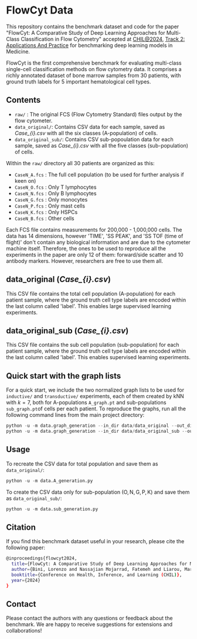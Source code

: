 # FlowCyt Data

This repository contains the benchmark dataset and code for the paper "FlowCyt: A Comparative Study of Deep Learning Approaches for Multi-Class Classification in Flow Cytometry" accepted at [CHIL@2024](https://chilconference.org/), [Track 2: Applications And Practice](https://chilconference.org/call-for-papers.html#tab-track-2) for benchmarking deep learning models in Medicine.

FlowCyt is the first comprehensive benchmark for evaluating multi-class single-cell classification methods on flow cytometry data. It comprises a richly annotated dataset of bone marrow samples from 30 patients, with ground truth labels for 5 important hematological cell types.

## Contents

- `raw/` : The original FCS (Flow Cytometry Standard) files output by the flow cytometer.
- `data_original/`: Contains CSV data for each sample, saved as *Case_{i}.csv* with all the six classes (A-population) of cells.
- `data_original_sub/`: Contains CSV sub-popoulation data for each sample, saved as *Case_{i}.csv* with all the five classes (sub-population) of cells.

Within the `raw/` directory all 30 patients are organized as this:
- `CaseN_A.fcs` : The full cell population (to be used for further analysis if keen on)
- `CaseN_O.fcs` : Only T lymphocytes 
- `CaseN_N.fcs` : Only B lymphocytes
- `CaseN_G.fcs` : Only monocytes
- `CaseN_P.fcs` : Only mast cells 
- `CaseN_K.fcs` : Only HSPCs
- `CaseN_B.fcs` : Other cells

Each FCS file contains measurements for 200,000 - 1,000,000 cells. The data has 14 dimensions, however 'TIME', 'SS PEAK', and 'SS TOF (time of flight)' don't contain any biological information and are due to the cytometer machine itself. Therefore, the ones to be used to reproduce all the experiments in the paper are only 12 of them: forward/side scatter and 10 antibody markers. However, researchers are free to use them all.

## data_original (*Case_{i}.csv*)

This CSV file contains the total cell population (A-population) for each patient sample, where the ground truth cell type labels are encoded within the last column called 'label'. This enables large supervised learning experiments.

## data_original_sub (*Case_{i}.csv*)

This CSV file contains the sub cell population (sub-population) for each patient sample, where the ground truth cell type labels are encoded within the last column called 'label'. This enables supervised learning experiments.

## Quick start with the graph lists
For a quick start, we include the two normalized graph lists to be used for `inductive/` and `transductive/` experiments, each of them created by kNN with $k=7$, both for A-populations `A_graph.pt` and sub-populations `sub_graph.pt`of cells per each patient.
To reproduce the graphs, run all the following command lines from the main project directory:
```python
python -u -m data.graph_generation --in_dir data/data_original --out_dir data/A_graph.pt
python -u -m data.graph_generation --in_dir data/data_original_sub --out_dir data/sub_graph.pt
````

## Usage 
To recreate the CSV data for total population and save them as  `data_original/`:
```python
python -u -m data.A_generation.py
````

To create the CSV data only for sub-population (${\text{O},\text{N},\text{G},\text{P},\text{K}}$) and save them as  `data_original_sub/`:
```python
python -u -m data.sub_generation.py
````

## Citation
If you find this benchmark dataset useful in your research, please cite the following paper:

```bash
@inproceedings{flowcyt2024,
  title={FlowCyt: A Comparative Study of Deep Learning Approaches for Multi-Class Classification in Flow Cytometry},
  author={Bini, Lorenzo and Nassajian Mojarrad, Fatemeh and Liarou, Margarita and Matthes, Thomas and Marchand-Maillet, Stéphane},
  booktitle={Conference on Health, Inference, and Learning (CHIL)},
  year={2024}
}
```

## Contact
Please contact the authors with any questions or feedback about the benchmark. We are happy to receive suggestions for extensions and collaborations!
